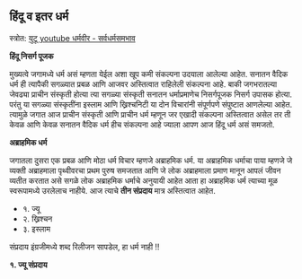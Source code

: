 
## हिंदू व इतर धर्म

स्त्रोत: [युटू youtube धर्मवीर - सर्वधर्मसमभाव](https://www.youtube.com/watch?v=oDt-02g-p7k)

**हिंदू निसर्ग पूजक**

मुख्यत्वे जगामध्ये धर्म असं म्हणता येईल अशा खूप कमी संकल्पना उदयाला आलेल्या आहेत. सनातन वैदिक धर्म ही त्यापैकी सगळ्यात प्रबळ आणि आजवर अस्तित्वात राहिलेली संकल्पना आहे. बाकी जगभरातल्या जेवढ्या प्राचीन संस्कृती होत्या त्या सगळ्या संस्कृती सनातन धर्माप्रमाणेच निसर्गपूजक निसर्ग उपासक होत्या. परंतु या सगळ्या संस्कृतींना इस्लाम आणि ख्रिश्चनिटी या दोन विचारांनी संपूर्णपणे संपुष्टात आणलेल्या आहेत. त्यामुळे जगात आज प्राचीन संस्कृती आणि प्राचीन धर्म म्हणून जर एखादी संकल्पना अस्तित्वात असेल तर ती केवळ आणि केवळ सनातन वैदिक धर्म हीच संकल्पना आहे ज्याला आपण आज हिंदू धर्म असं समजतो.

**अब्राहमिक धर्म**

जगातला दुसरा एक प्रबळ आणि मोठा धर्म विचार म्हणजे अब्राहमिक धर्म. या अब्राहमिक धर्माचा पाया म्हणजे जे व्यक्ती अब्राहमाला पृथ्वीवरचा प्रथम पुरुष समजतात आणि जे लोक अब्राहमाला प्रमाण मानून आपलं जीवन व्यतीत करतात असे सगळे लोक अब्राहमिक धर्माचे अनुयायी आहेत आता हा अब्राहमिक धर्म त्याच्या मूळ स्वरूपामध्ये उरलेलाच नाहीये. आज त्याचे **तीन संप्रदाय** मात्र अस्तित्वात आहेत.

- १. ज्यू
- २. ख्रिश्चन
- ३. इस्लाम

संप्रदाय इंग्रजीमध्ये शब्द रिलीजन सापडेल, हा धर्म नाही !!

**१. ज्यू संप्रदाय**

